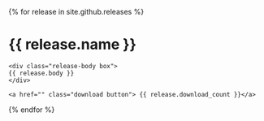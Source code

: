 {% for release in site.github.releases %}
	<h1> {{ release.name }} </h1>

	<div class="release-body box">
	{{ release.body }}
	</div>
	
	<a href="" class="download button"> {{ release.download_count }}</a>

{% endfor %}
